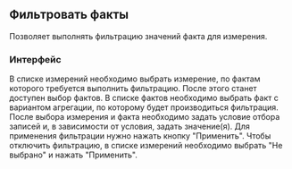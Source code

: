 ## Фильтровать факты

Позволяет выполнять фильтрацию значений факта для измерения.

### Интерфейс

В списке измерений необходимо выбрать измерение, по фактам которого требуется выполнить фильтрацию. После этого станет доступен выбор фактов. В списке фактов необходимо выбрать факт с вариантом агрегации, по которому будет производиться фильтрация.
После выбора измерения и факта необходимо задать условие отбора записей и, в зависимости от условия, задать значение(я). Для применения фильтрации нужно нажать кнопку "Применить". Чтобы отключить фильтрацию, в списке измерений необходимо выбрать "Не выбрано" и нажать "Применить".
